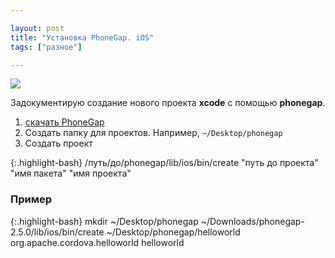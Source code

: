 ```yaml
---

layout: post
title: "Установка PhoneGap. iOS"
tags: ["разное"]

---
```


<link rel='stylesheet' href="/assets/css/phonegap.css">

<div class="phonegap">
  <div class="sky">
    <img class="bot" src="http://31808.selcdn.ru/it-prm/pics/phonegap_bot.png">
  </div>
</div>

Задокументирую создание нового проекта **xcode** с помощью **phonegap**.  

1. [скачать PhoneGap][phonegap]
2. Создать папку для проектов. Например, `~/Desktop/phonegap`
3. Создать проект  

{:.highlight-bash}
    /путь/до/phonegap/lib/ios/bin/create "путь до проекта" "имя пакета" "имя проекта"


### Пример

{:.highlight-bash}
    mkdir ~/Desktop/phonegap
    ~/Downloads/phonegap-2.5.0/lib/ios/bin/create ~/Desktop/phonegap/helloworld org.apache.cordova.helloworld helloworld

[phonegap]: http://phonegap.com/